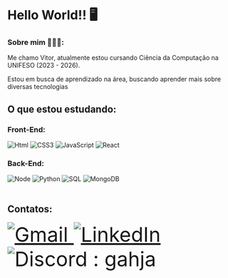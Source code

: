 # Hello World!! 🖥️


### Sobre mim 👨🏻‍💻:

<div>
Me chamo Vitor, atualmente estou cursando Ciência da Computação na UNIFESO (2023 - 2026).
  
Estou em busca de aprendizado na área, buscando aprender mais sobre diversas tecnologias

## O que estou estudando:
</div>  

### Front-End:
<div style="display: inline_block">
  <img aling="center" alt="Html" src="https://img.shields.io/badge/HTML-239120?style=for-the-badge&logo=html5&logoColor=white">
  <img aling="center" alt="CSS3" src="https://img.shields.io/badge/CSS3-1572B6?style=for-the-badge&logo=css3&logoColor=white">
  <img aling="center" alt="JavaScript" src="https://img.shields.io/badge/JavaScript-F7DF1E?style=for-the-badge&logo=javascript&logoColor=black">
  <img aling="center" alt="React" src="https://img.shields.io/badge/React-20232A?style=for-the-badge&logo=react&logoColor=61DAFB">
 </div>

### Back-End:
<div style="display: inline_block">
  <img aling="center" alt="Node" src="https://img.shields.io/badge/Node.js-43853D?style=for-the-badge&logo=node.js&logoColor=white">
  <img aling="center" alt="Python" src="https://img.shields.io/badge/Python-3776AB?style=for-the-badge&logo=python&logoColor=white">
  <img aling="center" alt="SQL" src="https://img.shields.io/badge/MySQL-00000F?style=for-the-badge&logo=mysql&logoColor=white">
  <img aling="center" alt="MongoDB" src="https://img.shields.io/badge/MongoDB-4EA94B?style=for-the-badge&logo=mongodb&logoColor=white">
</div><br>

## Contatos:
<div style="font-size: 45 " >
  <a href="mailto:vggonzagafilho@gmail.com">
    <img src="https://img.shields.io/badge/Gmail-D14836?style=for-the-badge&logo=gmail&logoColor=white" alt="Gmail" style="cursor: pointer;">
</a>
  <a href="https://www.linkedin.com/in/vitor-gonzaga-88494925b/">
    <img src="https://img.shields.io/badge/LinkedIn-0077B5?style=for-the-badge&logo=linkedin&logoColor=white" alt="LinkedIn" style="cursor: pointer;">
</a>
   <img src="https://img.shields.io/badge/Discord-7289DA?style=for-the-badge&logo=discord&logoColor=white" alt="Discord" style="cursor: pointer;"> : gahja
  
</div>


<!--
- 🔭 I’m currently working on ...
- 🌱 I’m currently learning ...
- 👯 I’m looking to collaborate on ...
- 🤔 I’m looking for help with ...
- 💬 Ask me about ...
- 📫 How to reach me: ...
- 😄 Pronouns: ...
- ⚡ Fun fact: ...
-->
